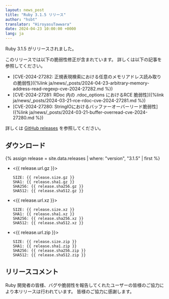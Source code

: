 ```yaml
---
layout: news_post
title: "Ruby 3.1.5 リリース"
author: "hsbt"
translator: "HiroyasuTawwara"
date: 2024-04-23 10:00:00 +0000
lang: ja
---
```


Ruby 3.1.5 がリリースされました。

このリリースでは以下の脆弱性修正が含まれています。
詳しくは以下の記事を参照してください。

* [CVE-2024-27282: 正規表現検索における任意のメモリアドレス読み取りの脆弱性]({%link ja/news/_posts/2024-04-23-arbitrary-memory-address-read-regexp-cve-2024-27282.md %})
* [CVE-2024-27281: RDoc 内の .rdoc_options におけるRCE 脆弱性]({%link ja/news/_posts/2024-03-21-rce-rdoc-cve-2024-27281.md %})
* [CVE-2024-27280: StringIOにおけるバッファーオーバーリード脆弱性]({%link ja/news/_posts/2024-03-21-buffer-overread-cve-2024-27280.md %})

詳しくは [GitHub releases](https://github.com/ruby/ruby/releases/tag/v3_1_5) を参照してください。

## ダウンロード

{% assign release = site.data.releases | where: "version", "3.1.5" | first %}

* <{{ release.url.gz }}>

      SIZE: {{ release.size.gz }}
      SHA1: {{ release.sha1.gz }}
      SHA256: {{ release.sha256.gz }}
      SHA512: {{ release.sha512.gz }}

* <{{ release.url.xz }}>

      SIZE: {{ release.size.xz }}
      SHA1: {{ release.sha1.xz }}
      SHA256: {{ release.sha256.xz }}
      SHA512: {{ release.sha512.xz }}

* <{{ release.url.zip }}>

      SIZE: {{ release.size.zip }}
      SHA1: {{ release.sha1.zip }}
      SHA256: {{ release.sha256.zip }}
      SHA512: {{ release.sha512.zip }}

## リリースコメント

Ruby 開発者の皆様、バグや脆弱性を報告してくれたユーザーの皆様のご協力により本リリースは行われています。
皆様のご協力に感謝します。